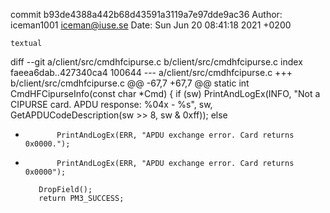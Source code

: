 commit b93de4388a442b68d43591a3119a7e97dde9ac36
Author: iceman1001 <iceman@iuse.se>
Date:   Sun Jun 20 08:41:18 2021 +0200

    textual

diff --git a/client/src/cmdhfcipurse.c b/client/src/cmdhfcipurse.c
index faeea6dab..427340ca4 100644
--- a/client/src/cmdhfcipurse.c
+++ b/client/src/cmdhfcipurse.c
@@ -67,7 +67,7 @@ static int CmdHFCipurseInfo(const char *Cmd) {
         if (sw)
             PrintAndLogEx(INFO, "Not a CIPURSE card. APDU response: %04x - %s", sw, GetAPDUCodeDescription(sw >> 8, sw & 0xff));
         else
-            PrintAndLogEx(ERR, "APDU exchange error. Card returns 0x0000.");
+            PrintAndLogEx(ERR, "APDU exchange error. Card returns 0x0000");
 
         DropField();
         return PM3_SUCCESS;
